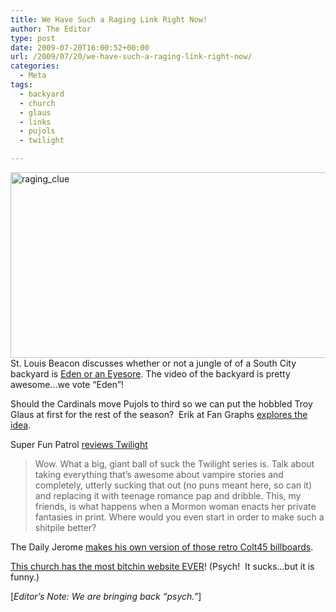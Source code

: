 ```yaml
---
title: We Have Such a Raging Link Right Now!
author: The Editor
type: post
date: 2009-07-20T16:00:52+00:00
url: /2009/07/20/we-have-such-a-raging-link-right-now/
categories:
  - Meta
tags:
  - backyard
  - church
  - glaus
  - links
  - pujols
  - twilight

---
```

[<img class="aligncenter size-full wp-image-983" title="raging_clue" src="http://punchingkitty.com/wp-content/uploads/2009/07/raging_clue.jpg" alt="raging_clue" width="600" height="297" srcset="http://media.punchingkitty.com/wordpress/2009/07/raging_clue.jpg 600w, http://media.punchingkitty.com/wordpress/2009/07/raging_clue-300x148.jpg 300w" sizes="(max-width: 600px) 100vw, 600px" />][1]St. Louis Beacon discusses whether or not a jungle of of a South City backyard is [Eden or an Eyesore][2]. The video of the backyard is pretty awesome&#8230;we vote &#8220;Eden&#8221;!

Should the Cardinals move Pujols to third so we can put the hobbled Troy Glaus at first for the rest of the season?  Erik at Fan Graphs [explores the idea][3].

Super Fun Patrol [reviews Twilight][4]

> Wow. What a big, giant ball of suck the Twilight series is. Talk about taking everything that’s awesome about vampire stories and completely, utterly sucking that out (no puns meant here, so can it) and replacing it with teenage romance pap and dribble. This, my friends, is what happens when a Mormon woman enacts her private fantasies in print. Where would you even start in order to make such a shitpile better?

The Daily Jerome [makes his own version of those retro Colt45 billboards][5].

[This church has the most bitchin website EVER][6]! (Psych!  It sucks&#8230;but it is funny.)

[_Editor&#8217;s Note: We are bringing back &#8220;psych.&#8221;_]

 [1]: http://punchingkitty.com/wp-content/uploads/2009/07/raging_clue.jpg
 [2]: http://www.stlbeacon.org/neighborhoods/eden_or_eyesore_tall_grass_stirs_big_emotions_in_south_st_louis
 [3]: http://www.fangraphs.com/blogs/index.php/the-glaus-question
 [4]: http://www.superfunpatrol.net/?p=1282
 [5]: http://dailyjerome.com/2009/07/smoooth.html
 [6]: http://www.evangelcathedral.net/